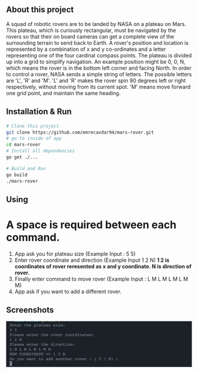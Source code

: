 ## About this project
A squad of robotic rovers are to be landed by NASA on a plateau on Mars. This plateau, which is curiously rectangular, must be navigated by the rovers so that their on board cameras can get a complete view of the surrounding terrain to send back to Earth.
A rover's position and location is represented by a combination of x and y co-ordinates and a letter representing one of the four cardinal compass points. The plateau is divided up into a grid to simplify navigation. An example position might be 0, 0, N, which means the rover is in the bottom left corner and facing North.
In order to control a rover, NASA sends a simple string of letters. The possible letters are 'L', 'R' and 'M'. 'L' and 'R' makes the rover spin 90 degrees left or right respectively, without moving from its current spot. 'M' means move forward one grid point, and maintain the same heading.
## Installation & Run

```bash
# Clone this project
git clone https://github.com/emrecavdar94/mars-rover.git
# go to inside of app
cd mars-rover
# Install all dependencies
go get ./...
```

```bash
# Build and Run
go build
./mars-rover
```

## Using
# A space is required between each command.
1. App ask you for plateau size (Example Input : 5 5)
2. Enter rover coordinate and direction (Example Input 1 2 N)
    **1 2 is coordinates of rover reresented as x and y coordinate. N is direction of rover.**
3. Finally enter command to move rover (Example Input : L M L M L M L M M)
4. App ask if you want to add a different rover.

## Screenshots
<img src="./assets/sc.png" />
